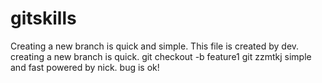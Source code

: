 # gitskills
Creating a new branch is quick and simple.
This file is created by dev.
creating a new branch is quick.
git checkout -b feature1
git zzmtkj simple and fast
powered by nick.
bug is ok!
